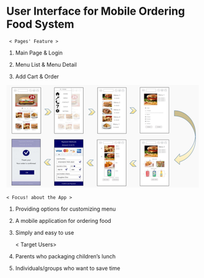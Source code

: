 # User Interface for Mobile Ordering Food System


     < Pages' Feature >

1) Main Page & Login

2) Menu List & Menu Detail

3) Add Cart & Order

<img src="https://github.com/JieunKwon/UI_MobileOrdering/blob/master/Flow1.JPG" width="700px">
 
    < Focus! about the App >

1) Providing options for customizing menu

2) A mobile application for ordering food

3) Simply and easy to use


    < Target Users>
     
1) Parents who packaging children’s lunch

2) Individuals/groups who want to save time
